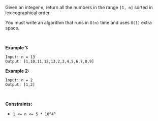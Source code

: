 Given an integer `n`, return all the numbers in the range `[1, n]`
sorted in lexicographical order.

You must write an algorithm that runs in `O(n)` time and uses `O(1)`
extra space. 

 

**Example 1:**

    Input: n = 13
    Output: [1,10,11,12,13,2,3,4,5,6,7,8,9]

**Example 2:**

    Input: n = 2
    Output: [1,2]

 

**Constraints:**

-   `1 <= n <= 5 * 10`^`4`^
